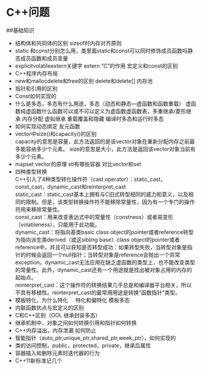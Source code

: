 # C++问题

##基础知识
* 结构体和共同体的区别   sizeof时内存对齐原则
* static 和const分别怎么用，类里面static和const可以同时修饰成员函数吗静态成员函数和成员变量
* explicitvolatileextern关键字  extern “C”的作用   宏定义和const的区别
* C++程序内存布局  
* new和mallocdelete和free的区别  delete和delete[]       内存池
* 指针和引用的区别
* Const如何实现的
* 什么是多态，多态有什么用途，多态（动态和静态—虚函数和函数重载） 虚函数纯虚函数什么函数可以或不可以定义为虚函数虚函数表，多重继承/菱形继承 内存分配 虚拟继承   重载覆盖和隐藏   编译时多态和运行时多态
*  如何实现动态绑定   友元函数
* vector中size()和capacity()的区别  
capacity的意思是容量，此方法返回的是该vector对象在重新分配内存之前最多能容纳多少个元素。
size的意思是大小，此方法是返回该vector对象当前有多少个元素。
* mapset vector的原理  stl有哪些容器 对比vector和set
* 四种类型转换  
C++引入了4种类型转化操作符（cast operator）：static_cast，const_cast，dynamic_cast和reinterpret_cast  
static_cast：static_cast基本上拥有与C旧式转型相同的威力和意义，以及相同的限制。但是，该类型转换操作符不能移除常量性，因为有一个专门的操作符用来移除常量性。  
const_cast：用来改变表达式中的常量性（constness）或者易变形（volatileness），只能用于此功能。  
dynamic_cast：将指向基类basic class object的pointer或者reference转型为指向派生类derived（或这sibling base）class object的pointer或者reference中，并且可以获知是否转型成功：如果转型失败，当转型对象是指针的时候会返回一个null指针；当转型对象是reference会抛出一个异常exception。dynamic_cast无法应用在缺乏虚函数的类型上，也不能改变类型的常量性。此外，dynamic_cast还有一个用途就是找出被对象占用的内存的起始点。  
reinterpret_cast：这个操作符的转换结果几乎总是和编译器平台相关，所以不具有移植性。reinterpret_cast的最常用用途是转换“函数指针”类型。
* 模板特化，为什么特化     特化和偏特化  模板多态     
* 内联函数优点与宏定义的区别
* C和C++区别（OOL 继承封装多态）
* 继承机制中，对象之间如何转换引用和指针如何转换
* C++内存溢出，内存泄漏   如何防止
* 智能指针（auto_ptr,unique_ptr,shared_ptr,week_ptr），如何实现的
* 类的访问控制，public，protected，private，继承后属性
* 容器插入和删除元素时迭代器的行为
* C++11新标准记几个


